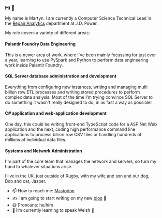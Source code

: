 ### Hi 👋

My name is Martyn. I am currently a Computer Science Technical Lead in the [Repair Analytics](https://www.jdpower.com/business/we-predict) department at J.D. Power.

My role covers a variety of different areas:

#### Palantir Foundry Data Engineering

This is a newer area of work, where I've been mainly focussing for just over a year, learning to use PySpark and Python to perform data engineering work inside Palantir Foundry.

#### SQL Server database administration and development

Everything from configuring new instances, writing and managing multi billion row ETL processes and writing stored procedures to perform complex data analysis. Most of the time I'm trying convince SQL Server to do something it wasn't really designed to do, in as fast a way as possible!

#### C# application and web-application development

One day, this could be writing front-end TypeScript code for a ASP.Net Web application and the next, coding high performance command line applications to process billion row CSV files or handling hundreds of millions of individual data files.

#### Systems and Network Administration

I'm part of the core team that manages the network and servers, so turn my hand to whatever situations arise.

I live in the UK, just outside of [Rugby](https://en.wikipedia.org/wiki/Rugby,_Warwickshire), with my wife and son and our dog, Bob and cat, Jasper.

- 📫 How to reach me: [Mastodon]([https://www.twitter.com/thurboman](https://hachyderm.io/@thurboman))
- ✍️ I am going to start writing on my new [blog](https://martynjones87.github.io) 🤞
- 😄 Pronouns: he/him
- 🌱 I’m currently learning to speak Welsh 🏴󠁧󠁢󠁷󠁬󠁳󠁿

<!--
**MartynJones87/MartynJones87** is a ✨ _special_ ✨ repository because its `README.md` (this file) appears on your GitHub profile.

Here are some ideas to get you started:

- 🔭 I’m currently working on ...
- 🌱 I’m currently learning ...
- 👯 I’m looking to collaborate on ...
- 🤔 I’m looking for help with ...
- 💬 Ask me about ...
- 📫 How to reach me: [Twitter](https://hachyderm.io/@thurboman)
- 😄 Pronouns: he/him
- ⚡ Fun fact: ...
-->
